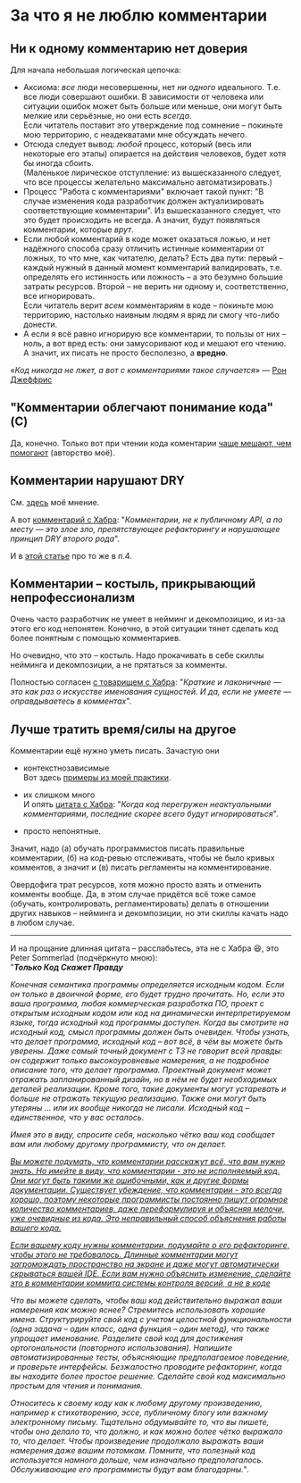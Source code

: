 # За что я не люблю комментарии

## Ни к одному комментарию нет доверия

Для начала небольшая логическая цепочка:

* Аксиома: _все_ люди несовершенны, нет _ни одного_ идеального. Т.е. все люди совершают ошибки. В зависимости от человека или ситуации ошибок может быть больше или меньше, они могут быть мелкие или серьёзные, но они есть _всегда_.  
Если читатель поставит это утверждение под сомнение – покиньте мою территорию, с неадекватами мне обсуждать нечего.
* Отсюда следует вывод: _любой_ процесс, который (весь или некоторые его этапы) опирается на действия человеков, будет хотя бы иногда сбоить.  
(Маленькое лирическое отступление: из вышесказанного следует, что все процессы желательно максимально автоматизировать.)
* Процесс "Работа с комментариями" включает такой пункт: "В случае изменения кода разработчик должен актуализировать соответствующие комментарии". Из вышесказанного следует, что это будет происходить не всегда. А значит, будут появляться комментарии, которые _врут_.
* Если любой комментарий в коде может оказаться ложью, и нет надёжного способа сразу отличить истинные комментарии от ложных, то что мне, как читателю, делать? Есть два пути: первый – каждый нужный в данный момент комментарий валидировать, т.е. определять его истинность или ложность – а это безумно большие затраты ресурсов. Второй – не верить ни одному и, соответственно, все игнорировать.  
Если читатель верит _всем_ комментариям в коде – покиньте мою территорию, настолько наивным людям я вряд ли смогу что-либо донести.
* А если я всё равно игнорирую все комментарии, то пользы от них – ноль, а вот вред есть: они замусоривают код и мешают его чтению. А значит, их писать не просто бесполезно, а **вредно**.

«_Код никогда не лжет, а вот с комментариями такое случается_» — [Рон Джеффрис](https://ru.qaz.wiki/wiki/Ron_Jeffries)

## "Комментарии облегчают понимание кода" (C)

Да, конечно. Только вот при чтении кода коментарии [чаще мешают, чем помогают](articles/two_types_of_read.md) (авторство моё).

## Комментарии нарушают DRY

См. [здесь](articles/DRY_misunderstanding.md) моё мнение.

А вот [комментарий с Хабра](https://habr.com/ru/company/piter/blog/460725/#comment_20413345): "_Комментарии, не к публичному API, а по месту — это злое зло, препятствующее рефакторингу и нарушающее принцип DRY второго рода_".

И в [этой статье](https://habr.com/ru/company/productivity_inside/blog/493288/) про то же в п.4.

## Комментарии – костыль, прикрывающий непрофессионализм

Очень часто разработчик не умеет в нейминг и декомпозицию, и из-за этого его код непонятен. Конечно, в этой ситуации тянет сделать код более понятным с помощью комментариев.

Но очевидно, что это – костыль. Надо прокачивать в себе скиллы нейминга и декомпозиции, а не прятаться за комменты.

Полностью согласен [с товарищем с Хабра](https://habr.com/ru/company/piter/blog/460725/#comment_20413121): "_Краткие и лаконичные — это как раз о искусстве именования сущностей. И да, если не умеете — оправдываетесь в комментах_".

## Лучше тратить время/силы на другое

Комментарии ещё нужно уметь писать. Зачастую они
* контекстнозависимые  
Вот здесь [примеры из моей практики](./comments_examples.md).

* их слишком много  
И опять [цитата с Хабра](https://habr.com/ru/company/alconost/blog/443678/): "_Когда код перегружен неактуальными комментариями, последние скорее всего будут игнорироваться_".

* просто непонятные.

Значит, надо (а) обучать программистов писать правильные комментарии, (б) на код-ревью отслеживать, чтобы не было кривых комментов, а значит и (в) писать регламенты на комментирование.

Овердофига трат ресурсов, хотя можно просто взять и отменить комменты вообще. Да, в этом случае придётся всё тоже самое (обучать, контролировать, регламентировать) делать в отношении других навыков – нейминга и декомпозиции, но эти скиллы качать надо в любом случае.

---

И на прощание длинная цитата – расслабьтесь, эта не с Хабра 😆, это Peter Sommerlad (подчёркнуто мною):  
"**_Только Код Скажет Правду_**

_Конечная семантика программы определяется исходным кодом. Если он только в двоичной форме, его будет трудно прочитать. Но, если это ваша программа, любая коммерческая разработка ПО, проект с открытым исходным кодом или код на динамически интерпретируемом языке, тогда исходный код программы доступен. Когда вы смотрите на исходный код, смысл программы должен быть очевиден. Чтобы узнать, что делает программа, исходный код – вот всё, в чём вы можете быть уверены. Даже самый точный документ с ТЗ не говорит всей правды: он содержит только высокоуровневые намерения, а не подробное описание того, что делает программа. Проектный документ может отражать запланированный дизайн, но в нём не будет необходимых деталей реализации. Кроме того, такие документы могут устаревать и больше не отражать текущую реализацию. Также они могут быть утеряны … или их вообще никогда не писали. Исходный код – единственное, что у вас осталось._

_Имея это в виду, спросите себя, насколько чётко ваш код сообщает вам или любому другому программисту, что он делает._

<u>_Вы можете подумать, что комментарии расскажут всё, что вам нужно знать. Но имейте в виду, что комментарии - это не исполняемый код. Они могут быть такими же ошибочными, как и другие формы документации. Существует убеждение, что комментарии - это всегда хорошо, поэтому некоторые программисты постоянно пишут огромное количество комментариев, даже переформулируя и объясняя мелочи, уже очевидные из кода. Это неправильный способ объяснения работы вашего кода._

_Если вашему коду нужны комментарии, подумайте о его рефакторинге, чтобы этого не требовалось. Длинные комментарии могут загромождать пространство на экране и даже могут автоматически скрываться вашей IDE. Если вам нужно объяснить изменение, сделайте это в комментарии коммита системы контроля версий, а не в коде_</u>

_Что вы можете сделать, чтобы ваш код действительно выражал ваши намерения как можно яснее? Стремитесь использовать хорошие имена. Структурируйте свой код с учетом целостной функциональности (одна задача – один класс, одна функция – один метод), что также упрощает именование. Разделите свой код для достижения ортогональности (повторного использования). Напишите автоматизированные тесты, объясняющие предполагаемое поведение, и проверьте интерфейсы. Безжалостно проводите рефакторинг, когда вы находите более простое решение. Сделайте свой код максимально простым для чтения и понимания._

_Относитесь к своему коду как к любому другому произведению, например к стихотворению, эссе, публичному блогу или важному электронному письму. Тщательно обдумывайте то, что вы пишете, чтобы оно делало то, что должно, и как можно более чётко выражало то, что делает. Чтобы произведение продолжало выражать ваши намерения даже вашим потомкам. Помните, что полезный код используется намного дольше, чем изначально предполагалось. Обслуживающие его программисты будут вам благодарны._".
